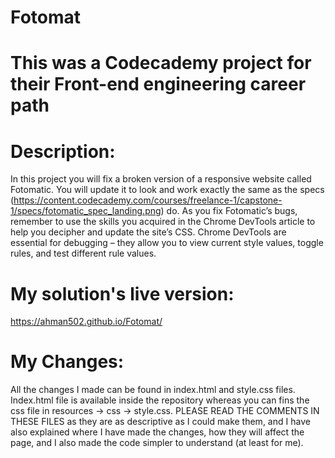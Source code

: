 # Fotomat

# This was a Codecademy project for their Front-end engineering career path 

# Description: 
  In this project you will fix a broken version of a responsive website called Fotomatic. 
  You will update it to look and work exactly the same as the specs 
  (https://content.codecademy.com/courses/freelance-1/capstone-1/specs/fotomatic_spec_landing.png) 
  do.
  As you fix Fotomatic’s bugs, remember to use the skills you acquired in the Chrome DevTools 
  article to help you decipher and update the site’s CSS. Chrome DevTools are essential for 
  debugging – they allow you to view current style values, toggle rules, and test different 
  rule values.
  
 # My solution's live version:
 https://ahman502.github.io/Fotomat/ 
 
 # My Changes: 
 All the changes I made can be found in index.html and style.css files. Index.html file is 
 available inside the repository whereas you can fins the css file in resources -> css -> style.css. 
 PLEASE READ THE COMMENTS IN THESE FILES as they are as descriptive as I could make them, and I have also explained 
 where I have made the changes, how they will affect the page, and I also made the code simpler to 
 understand (at least for me). 
  
